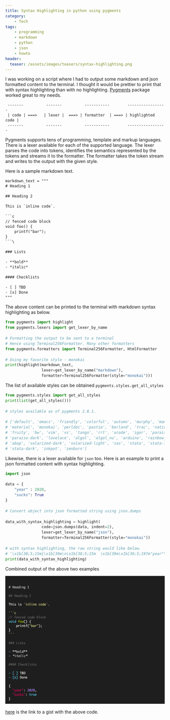 ```yaml
---
title: Syntax Highlighting in python using pygments
category:
    - Tech
tags:
    - programming
    - markdown
    - python
    - json
    - howto
header:
  teaser: /assets/images/teasers/syntax-highlighting.png
---
```


I was working on a script where I had to output some markdown and json formatted content to the terminal. I thought it would be prettier to print that with syntax highlighting than with no highlighting. [Pygments](https://pygments.org/) package worked great to my needs.

```text
 -------          -------          -----------        -----------------
 | code | ===>   | lexer |  ===> | formatter  | ===> | highlighted code |
 -------          -------          -----------        -----------------
```

Pygments supports tens of programming, template and markup languages. There is a lexer available for each of the supported language. The lexer parses the code into tokens, identifies the semantics represented by the tokens and streams it to the formatter. The formatter takes the token stream and writes to the output with the given style.

Here is a sample markdown text.

```text
markdown_text = """
# Heading 1

## Heading 2

This is `inline code`.

```c
// fenced code block
void foo() {
    printf("bar");
}
```\

### Lists

- **bold**
- *italic*

#### Checklists

- [ ] TBD
- [x] Done
"""

```

The above content can be printed to the terminal with markdown syntax highlighting as below.

```python
from pygments import highlight
from pygments.lexers import get_lexer_by_name

# Formatting the output to be sent to a terminal
# Hence using Terminal256Formatter. Many other formatters 
from pygments.formatters import Terminal256Formatter, HtmlFormatter

# Using my favorite style - monokai
print(highlight(markdown_text, 
                lexer=get_lexer_by_name("markdown"), 
                formatter=Terminal256Formatter(style="monokai")))
```

The list of available styles can be obtained `pygments.styles.get_all_styles`

```python
from pygments.styles import get_all_styles
print(list(get_all_styles()))

# styles available as of pygments 2.8.1.

# ['default', 'emacs', 'friendly', 'colorful', 'autumn', 'murphy', 'manni', 
# 'material', 'monokai', 'perldoc', 'pastie', 'borland', 'trac', 'native', 
# 'fruity', 'bw', 'vim', 'vs', 'tango', 'rrt', 'xcode', 'igor', 'paraiso-light',
# 'paraiso-dark', 'lovelace', 'algol', 'algol_nu', 'arduino', 'rainbow_dash',
# 'abap', 'solarized-dark', 'solarized-light', 'sas', 'stata', 'stata-light', 
# 'stata-dark', 'inkpot', 'zenburn']
```

Likewise, there is a lexer available for `json` too. Here is an example to print a json formatted content with syntax highlighting.

```python
import json

data = {
    "year" : 2020,
    "sucks": True
}

# Convert object into json formatted string using json.dumps

data_with_syntax_highlighting = highlight(
                code=json.dumps(data, indent=2), 
                lexer=get_lexer_by_name("json"), 
                formatter=Terminal256Formatter(style="monokai"))

# with syntax highlighting, the raw string would like below.
# '\x1b[38;5;15m{\x1b[39m\n\x1b[38;5;15m  \x1b[39m\x1b[38;5;197m"year"\x1b[39m\x1b[38;5;15m:\x1b[39m\x1b[38;5;15m \x1b[39m\x1b[38;5;141m2020\x1b[39m\x1b[38;5;15m,\x1b[39m\n\x1b[38;5;15m  \x1b[39m\x1b[38;5;197m"sucks"\x1b[39m\x1b[38;5;15m:\x1b[39m\x1b[38;5;15m \x1b[39m\x1b[38;5;81mtrue\x1b[39m\n\x1b[38;5;15m}\x1b[39m\n'
print(data_with_syntax_highlighting)
```

Combined output of the above two examples

![syntax-highlighting](/assets/images/for-posts/pymentize.jpg)

[here](https://gist.github.com/deepns/22d366709a96f9e6fceba8abc8bdb156) is the link to a gist with the above code.
